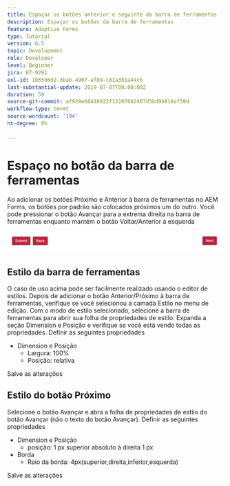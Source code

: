 ```yaml
---
title: Espaçar os botões anterior e seguinte da barra de ferramentas
description: Espaçar os botões da barra de ferramentas
feature: Adaptive Forms
type: Tutorial
version: 6.5
topic: Development
role: Developer
level: Beginner
jira: KT-9291
exl-id: 1b55b6d2-3bab-4907-af89-c81a3b1a44cb
last-substantial-update: 2019-07-07T00:00:00Z
duration: 59
source-git-commit: af928e60410022f12207082467d3bd9b818af59d
workflow-type: tm+mt
source-wordcount: '194'
ht-degree: 0%

---
```


# Espaço no botão da barra de ferramentas

Ao adicionar os botões Próximo e Anterior à barra de ferramentas no AEM Forms, os botões por padrão são colocados próximos um do outro. Você pode pressionar o botão Avançar para a extrema direita na barra de ferramentas enquanto mantém o botão Voltar/Anterior à esquerda

![espaçamento da barra de ferramentas](assets/toolbar-spacing.png)


## Estilo da barra de ferramentas

O caso de uso acima pode ser facilmente realizado usando o editor de estilos. Depois de adicionar o botão Anterior/Próximo à barra de ferramentas, verifique se você selecionou a camada Estilo no menu de edição. Com o modo de estilo selecionado, selecione a barra de ferramentas para abrir sua folha de propriedades de estilo. Expanda a seção Dimension e Posição e verifique se você está vendo todas as propriedades. Definir as seguintes propriedades
* Dimension e Posição
   * Largura: 100%
   * Posição: relativa

Salve as alterações

## Estilo do botão Próximo

Selecione o botão Avançar e abra a folha de propriedades de estilo do botão Avançar (não o texto do botão Avançar). Definir as seguintes propriedades
* Dimension e Posição
   * posição: 1 px superior absoluto à direita 1 px
* Borda
   * Raio da borda: 4px(superior,direita,inferior,esquerda)

Salve as alterações
